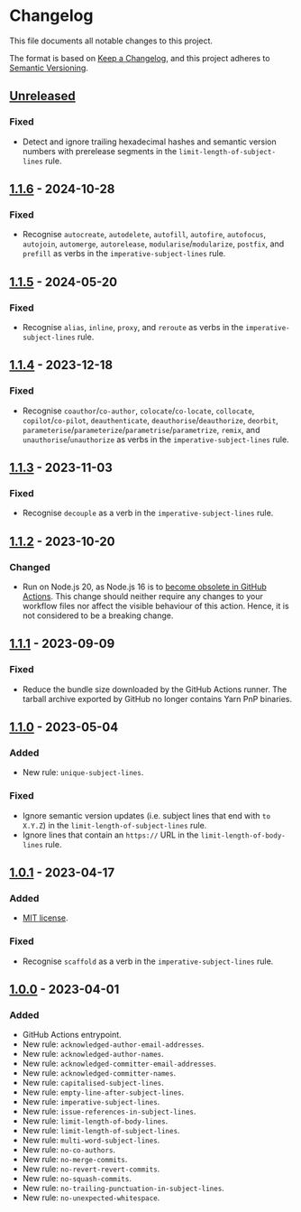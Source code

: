 # Changelog

This file documents all notable changes to this project.

The format is based on [Keep a Changelog](https://keepachangelog.com/en/1.1.0),
and this project adheres
to [Semantic Versioning](https://semver.org/spec/v2.0.0.html).

## [Unreleased]
### Fixed
- Detect and ignore trailing hexadecimal hashes and semantic version numbers
  with prerelease segments in the `limit-length-of-subject-lines` rule.

## [1.1.6] - 2024-10-28
### Fixed
- Recognise `autocreate`, `autodelete`, `autofill`, `autofire`, `autofocus`,
  `autojoin`, `automerge`, `autorelease`, `modularise`/`modularize`, `postfix`,
  and `prefill` as verbs in the `imperative-subject-lines` rule.

## [1.1.5] - 2024-05-20
### Fixed
- Recognise `alias`, `inline`, `proxy`, and `reroute` as verbs in
  the `imperative-subject-lines` rule.

## [1.1.4] - 2023-12-18
### Fixed
- Recognise `coauthor`/`co-author`, `colocate`/`co-locate`, `collocate`,
  `copilot`/`co-pilot`, `deauthenticate`, `deauthorise`/`deauthorize`,
  `deorbit`, `parameterise`/`parameterize`/`parametrise`/`parametrize`, `remix`,
  and `unauthorise`/`unauthorize` as verbs in the `imperative-subject-lines`
  rule.

## [1.1.3] - 2023-11-03
### Fixed
- Recognise `decouple` as a verb in the `imperative-subject-lines` rule.

## [1.1.2] - 2023-10-20
### Changed
- Run on Node.js 20, as Node.js 16 is
  to [become obsolete in GitHub Actions](https://github.blog/changelog/2023-09-22-github-actions-transitioning-from-node-16-to-node-20).
  This change should neither require any changes to your workflow files nor
  affect the visible behaviour of this action. Hence, it is not considered to be
  a breaking change.

## [1.1.1] - 2023-09-09
### Fixed
- Reduce the bundle size downloaded by the GitHub Actions runner. The tarball
  archive exported by GitHub no longer contains Yarn PnP binaries.

## [1.1.0] - 2023-05-04
### Added
- New rule: `unique-subject-lines`.

### Fixed
- Ignore semantic version updates (i.e. subject lines that end with `to X.Y.Z`)
  in the `limit-length-of-subject-lines` rule.
- Ignore lines that contain an `https://` URL in
  the `limit-length-of-body-lines` rule.

## [1.0.1] - 2023-04-17
### Added
- [MIT license](https://choosealicense.com/licenses/mit).

### Fixed
- Recognise `scaffold` as a verb in the `imperative-subject-lines` rule.

## [1.0.0] - 2023-04-01
### Added
- GitHub Actions entrypoint.
- New rule: `acknowledged-author-email-addresses`.
- New rule: `acknowledged-author-names`.
- New rule: `acknowledged-committer-email-addresses`.
- New rule: `acknowledged-committer-names`.
- New rule: `capitalised-subject-lines`.
- New rule: `empty-line-after-subject-lines`.
- New rule: `imperative-subject-lines`.
- New rule: `issue-references-in-subject-lines`.
- New rule: `limit-length-of-body-lines`.
- New rule: `limit-length-of-subject-lines`.
- New rule: `multi-word-subject-lines`.
- New rule: `no-co-authors`.
- New rule: `no-merge-commits`.
- New rule: `no-revert-revert-commits`.
- New rule: `no-squash-commits`.
- New rule: `no-trailing-punctuation-in-subject-lines`.
- New rule: `no-unexpected-whitespace`.

[unreleased]: https://github.com/rainstormy/github-action-validate-commit-messages/compare/v1.1.6...HEAD
[1.1.6]: https://github.com/rainstormy/github-action-validate-commit-messages/compare/v1.1.5...v1.1.6
[1.1.5]: https://github.com/rainstormy/github-action-validate-commit-messages/compare/v1.1.4...v1.1.5
[1.1.4]: https://github.com/rainstormy/github-action-validate-commit-messages/compare/v1.1.3...v1.1.4
[1.1.3]: https://github.com/rainstormy/github-action-validate-commit-messages/compare/v1.1.2...v1.1.3
[1.1.2]: https://github.com/rainstormy/github-action-validate-commit-messages/compare/v1.1.1...v1.1.2
[1.1.1]: https://github.com/rainstormy/github-action-validate-commit-messages/compare/v1.1.0...v1.1.1
[1.1.0]: https://github.com/rainstormy/github-action-validate-commit-messages/compare/v1.0.1...v1.1.0
[1.0.1]: https://github.com/rainstormy/github-action-validate-commit-messages/compare/v1.0.0...v1.0.1
[1.0.0]: https://github.com/rainstormy/github-action-validate-commit-messages/releases/tag/v1.0.0
